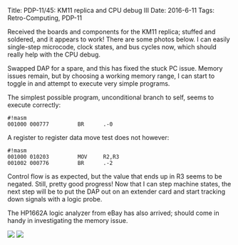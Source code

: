 Title: PDP-11/45: KM11 replica and CPU debug III
Date: 2016-6-11
Tags: Retro-Computing, PDP-11

Received the boards and components for the KM11 replica; stuffed and soldered, and it appears to work!  There are
some photos below.  I can easily single-step microcode, clock states, and bus cycles now, which should really help
with the CPU debug.

Swapped DAP for a spare, and this has fixed the stuck PC issue.  Memory issues remain, but by choosing a working
memory range, I can start to toggle in and attempt to execute very simple programs.

The simplest possible program, unconditional branch to self, seems to execute correctly:

    #!masm
    001000 000777         BR      .-0

A register to register data move test does not however:

    #!masm
    001000 010203         MOV     R2,R3
    001002 000776         BR      .-2

Control flow is as expected, but the value that ends up in R3 seems to be negated.  Still, pretty good progress!
Now that I can step machine states, the next step will be to put the DAP out on an extender card and start tracking
down signals with a logic probe.

The HP1662A logic analyzer from eBay has also arrived; should come in handy in investigating the memory issue.

[<img src='/thumbnails/pdp11/km11_thumbnail_tall.jpg'/>]({filename}/images/pdp11/km11.jpg)
[<img src='/thumbnails/pdp11/km11-action_thumbnail_tall.jpg'/>]({filename}/images/pdp11/km11-action.jpg)